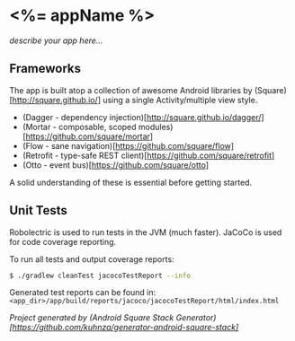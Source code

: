 # <%= appName %>

_describe your app here..._

## Frameworks

The app is built atop a collection of awesome Android libraries by (Square)[http://square.github.io/]
using a single Activity/multiple view style.

* (Dagger - dependency injection)[http://square.github.io/dagger/]
* (Mortar - composable, scoped modules)[https://github.com/square/mortar]
* (Flow - sane navigation)[https://github.com/square/flow]
* (Retrofit - type-safe REST client)[https://github.com/square/retrofit]
* (Otto - event bus)[https://github.com/square/otto]

A solid understanding of these is essential before getting started.

## Unit Tests

Robolectric is used to run tests in the JVM (much faster). JaCoCo is used for code coverage reporting.

To run all tests and output coverage reports:

```bash
$ ./gradlew cleanTest jacocoTestReport --info
```

Generated test reports can be found in: `<app_dir>/app/build/reports/jacoco/jacocoTestReport/html/index.html`


_Project generated by (Android Square Stack Generator)[https://github.com/kuhnza/generator-android-square-stack]_
